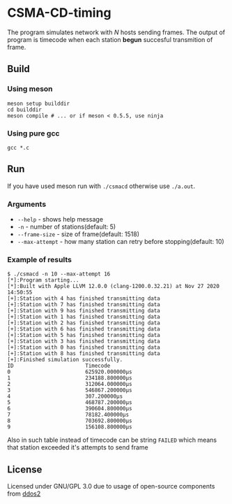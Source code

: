 # CSMA-CD-timing
The program simulates network with <i>N</i> hosts sending frames. The output of program is timecode when each station <b>begun</b> succesful transmition of frame.
## Build
### Using meson
```
meson setup builddir
cd builddir
meson compile # ... or if meson < 0.5.5, use ninja
```
### Using pure gcc
```
gcc *.c
```
## Run 
If you have used meson run with `./csmacd` otherwise use `./a.out`.
### Arguments
* `--help` - shows help message
* `-n` - number of stations(default: 5)
* `--frame-size` - size of frame(default: 1518)
* `--max-attempt` - how many station can retry before stopping(default: 10)
### Example of results
```
$ ./csmacd -n 10 --max-attempt 16
[*]:Program starting...
[*]:Built with Apple LLVM 12.0.0 (clang-1200.0.32.21) at Nov 27 2020 14:50:55
[+]:Station with 4 has finished transmitting data
[+]:Station with 7 has finished transmitting data
[+]:Station with 9 has finished transmitting data
[+]:Station with 1 has finished transmitting data
[+]:Station with 2 has finished transmitting data
[+]:Station with 6 has finished transmitting data
[+]:Station with 5 has finished transmitting data
[+]:Station with 3 has finished transmitting data
[+]:Station with 0 has finished transmitting data
[+]:Station with 8 has finished transmitting data
[+]:Finished simulation successfully.
ID                       Timecode  
0                        625920.000000µs
1                        234188.800000µs
2                        312064.000000µs
3                        546867.200000µs
4                        307.200000µs
5                        468787.200000µs
6                        390604.800000µs
7                        78182.400000µs
8                        703692.800000µs
9                        156108.800000µs
```    

Also in such table instead of timecode can be string `FAILED` which means that station exceeded it's attempts to send frame
## License
Licensed under GNU/GPL 3.0 due to usage of open-source components from [ddos2](https://github.com/Andrewerr/ddos2)
